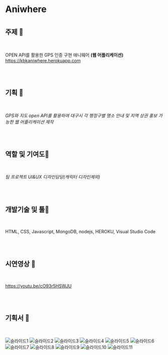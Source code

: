 # Aniwhere

# 


## 주제 🧡

<br/>

OPEN API를 활용한 GPS 인증 구현 애니웨어 **(웹 어플리케이션)**
https://kbkaniwhere.herokuapp.com

<br/> <br/>

## 기획 💛

<br/>

_GPS와 지도 open API를 활용하여 대구시 각 행정구별 명소 안내 및 지역 상권 홍보 가능한 웹 어플리케이션 제작_

<br/> <br/>

## 역할 및 기여도💚

<br/>
 
_팀 프로젝트 UI&UX 디자인담당(캐릭터 디자인제외)_
 
<br/> <br/>
 
## 개발기술 및 툴💙
 
<br/>
 
HTML,   CSS,   Javascript,   MongoDB,   nodejs,   HEROKU,   Visual Studio Code
 
<br/> <br/>

## 시연영상 💜

<br/>

https://youtu.be/cO93r5HSWJU
 
<br/> <br/>

## 기획서 🤎

<br/>

![슬라이드1](https://user-images.githubusercontent.com/90675820/178669544-5b59b597-1052-42ad-a8ce-de7706635f50.JPG)
![슬라이드2](https://user-images.githubusercontent.com/90675820/178669549-91c690a8-2c78-4e46-9cc2-44f39cd07293.JPG)
![슬라이드3](https://user-images.githubusercontent.com/90675820/178669551-51fc6229-244b-4522-9183-63b5b8314ac9.JPG)
![슬라이드4](https://user-images.githubusercontent.com/90675820/178669553-fe620853-ce66-4c56-b158-ddb82289db23.JPG)
![슬라이드5](https://user-images.githubusercontent.com/90675820/178669554-1c50bf1f-b6b8-4a5b-a3f3-6ddd356f72d3.JPG)
![슬라이드6](https://user-images.githubusercontent.com/90675820/178669557-94a9130f-534f-48ae-869e-00709c8548f8.JPG)
![슬라이드7](https://user-images.githubusercontent.com/90675820/178669558-90a794a5-142d-42fa-88ed-c52418e795d8.JPG)
![슬라이드8](https://user-images.githubusercontent.com/90675820/178669560-bfeb8964-a30a-4cf4-8f02-e9a80877b3a6.JPG)
![슬라이드9](https://user-images.githubusercontent.com/90675820/178669562-a5636e0c-5592-4e9b-b893-c88d5ab01454.JPG)
![슬라이드10](https://user-images.githubusercontent.com/90675820/178669563-c2f1b8c9-94ca-47c7-a9d7-61e068b83c55.JPG)
![슬라이드11](https://user-images.githubusercontent.com/90675820/178669565-a78bdd29-6bb0-471d-a50d-85caf9880d43.JPG)

<br/> <br/>
---------------------------------------
